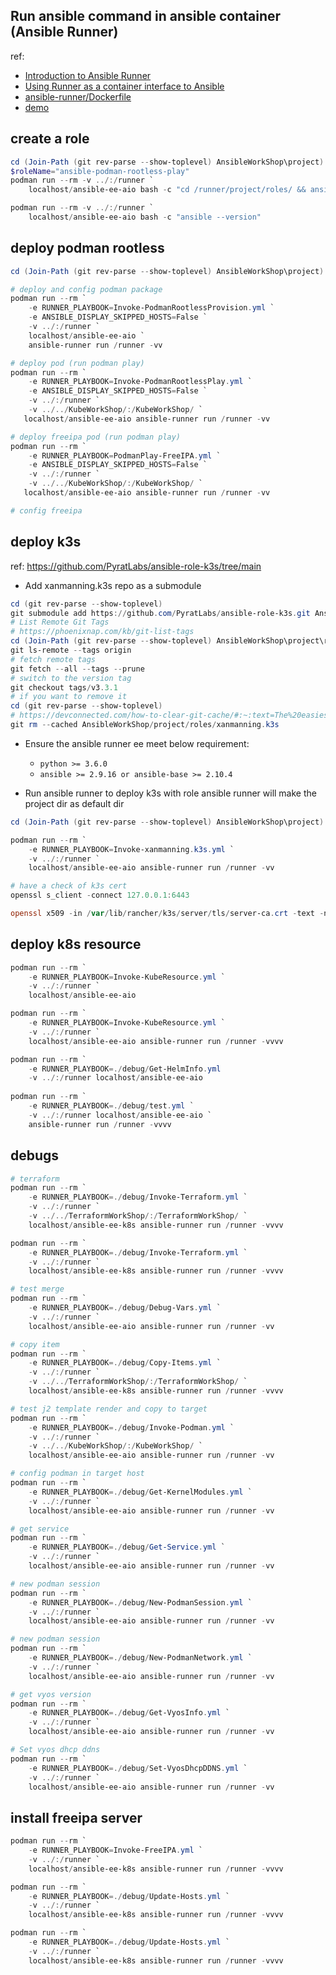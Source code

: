 ## Run ansible command in ansible container (Ansible Runner)
ref: 
 - [Introduction to Ansible Runner](https://ansible-runner.readthedocs.io/en/stable/intro/)
 - [Using Runner as a container interface to Ansible](https://ansible-runner.readthedocs.io/en/stable/container/)
 - [ansible-runner/Dockerfile](https://github.com/ansible/ansible-runner/blob/devel/Dockerfile)
 - [demo](https://github.com/ansible/ansible-runner/tree/devel/demo)


## create a role
```powershell
cd (Join-Path (git rev-parse --show-toplevel) AnsibleWorkShop\project)
$roleName="ansible-podman-rootless-play"
podman run --rm -v ../:/runner `
    localhost/ansible-ee-aio bash -c "cd /runner/project/roles/ && ansible-galaxy init $roleName"

podman run --rm -v ../:/runner `
    localhost/ansible-ee-aio bash -c "ansible --version"
```


## deploy podman rootless
```powershell
cd (Join-Path (git rev-parse --show-toplevel) AnsibleWorkShop\project)

# deploy and config podman package
podman run --rm `
    -e RUNNER_PLAYBOOK=Invoke-PodmanRootlessProvision.yml `
    -e ANSIBLE_DISPLAY_SKIPPED_HOSTS=False `
    -v ../:/runner `
    localhost/ansible-ee-aio `
    ansible-runner run /runner -vv

# deploy pod (run podman play)
podman run --rm `
    -e RUNNER_PLAYBOOK=Invoke-PodmanRootlessPlay.yml `
    -e ANSIBLE_DISPLAY_SKIPPED_HOSTS=False `
    -v ../:/runner `
    -v ../../KubeWorkShop/:/KubeWorkShop/ `
   localhost/ansible-ee-aio ansible-runner run /runner -vv

# deploy freeipa pod (run podman play)
podman run --rm `
    -e RUNNER_PLAYBOOK=PodmanPlay-FreeIPA.yml `
    -e ANSIBLE_DISPLAY_SKIPPED_HOSTS=False `
    -v ../:/runner `
    -v ../../KubeWorkShop/:/KubeWorkShop/ `
   localhost/ansible-ee-aio ansible-runner run /runner -vv

# config freeipa

```


## deploy k3s
ref: 
https://github.com/PyratLabs/ansible-role-k3s/tree/main

- Add xanmanning.k3s repo as a submodule
```powershell
cd (git rev-parse --show-toplevel)
git submodule add https://github.com/PyratLabs/ansible-role-k3s.git AnsibleWorkShop/project/roles/xanmanning.k3s
# List Remote Git Tags
# https://phoenixnap.com/kb/git-list-tags
cd (Join-Path (git rev-parse --show-toplevel) AnsibleWorkShop\project\roles\xanmanning.k3s)
git ls-remote --tags origin
# fetch remote tags
git fetch --all --tags --prune
# switch to the version tag
git checkout tags/v3.3.1
# if you want to remove it
cd (git rev-parse --show-toplevel)
# https://devconnected.com/how-to-clear-git-cache/#:~:text=The%20easiest%20way%20to%20clear%20your%20Git%20cache,ignore%20all%20files%20ending%20in%20%E2%80%9C%20.conf%20%E2%80%9C
git rm --cached AnsibleWorkShop/project/roles/xanmanning.k3s
```

- Ensure the ansible runner ee meet below requirement:
    - `python >= 3.6.0`
    - `ansible >= 2.9.16 or ansible-base >= 2.10.4`

- Run ansible runner to deploy k3s with role
ansible runner will make the project dir as default dir
```powershell
cd (Join-Path (git rev-parse --show-toplevel) AnsibleWorkShop\project)

podman run --rm `
    -e RUNNER_PLAYBOOK=Invoke-xanmanning.k3s.yml `
    -v ../:/runner `
    localhost/ansible-ee-aio ansible-runner run /runner -vv

# have a check of k3s cert
openssl s_client -connect 127.0.0.1:6443

openssl x509 -in /var/lib/rancher/k3s/server/tls/server-ca.crt -text -noout
```

## deploy k8s resource
```powershell
podman run --rm `
    -e RUNNER_PLAYBOOK=Invoke-KubeResource.yml `
    -v ../:/runner `
    localhost/ansible-ee-aio

podman run --rm `
    -e RUNNER_PLAYBOOK=Invoke-KubeResource.yml `
    -v ../:/runner `
    localhost/ansible-ee-aio ansible-runner run /runner -vvvv

podman run --rm `
    -e RUNNER_PLAYBOOK=./debug/Get-HelmInfo.yml     
    -v ../:/runner localhost/ansible-ee-aio
    
podman run --rm `
    -e RUNNER_PLAYBOOK=./debug/test.yml `
    -v ../:/runner localhost/ansible-ee-aio `
    ansible-runner run /runner -vvvv
```

## debugs
```powershell
# terraform
podman run --rm `
    -e RUNNER_PLAYBOOK=./debug/Invoke-Terraform.yml `
    -v ../:/runner `
    -v ../../TerraformWorkShop/:/TerraformWorkShop/ `
    localhost/ansible-ee-k8s ansible-runner run /runner -vvvv

podman run --rm `
    -e RUNNER_PLAYBOOK=./debug/Invoke-Terraform.yml `
    -v ../:/runner `
    localhost/ansible-ee-k8s ansible-runner run /runner -vvvv

# test merge
podman run --rm `
    -e RUNNER_PLAYBOOK=./debug/Debug-Vars.yml `
    -v ../:/runner `
    localhost/ansible-ee-aio ansible-runner run /runner -vv

# copy item
podman run --rm `
    -e RUNNER_PLAYBOOK=./debug/Copy-Items.yml `
    -v ../:/runner `
    -v ../../TerraformWorkShop/:/TerraformWorkShop/ `
    localhost/ansible-ee-k8s ansible-runner run /runner -vvvv

# test j2 template render and copy to target
podman run --rm `
    -e RUNNER_PLAYBOOK=./debug/Invoke-Podman.yml `
    -v ../:/runner `
    -v ../../KubeWorkShop/:/KubeWorkShop/ `
    localhost/ansible-ee-aio ansible-runner run /runner -vv

# config podman in target host
podman run --rm `
    -e RUNNER_PLAYBOOK=./debug/Get-KernelModules.yml `
    -v ../:/runner `
    localhost/ansible-ee-aio ansible-runner run /runner -vv

# get service
podman run --rm `
    -e RUNNER_PLAYBOOK=./debug/Get-Service.yml `
    -v ../:/runner `
    localhost/ansible-ee-aio ansible-runner run /runner -vv

# new podman session
podman run --rm `
    -e RUNNER_PLAYBOOK=./debug/New-PodmanSession.yml `
    -v ../:/runner `
    localhost/ansible-ee-aio ansible-runner run /runner -vv

# new podman session
podman run --rm `
    -e RUNNER_PLAYBOOK=./debug/New-PodmanNetwork.yml `
    -v ../:/runner `
    localhost/ansible-ee-aio ansible-runner run /runner -vv

# get vyos version 
podman run --rm `
    -e RUNNER_PLAYBOOK=./debug/Get-VyosInfo.yml `
    -v ../:/runner `
    localhost/ansible-ee-aio ansible-runner run /runner -vv

# Set vyos dhcp ddns
podman run --rm `
    -e RUNNER_PLAYBOOK=./debug/Set-VyosDhcpDDNS.yml `
    -v ../:/runner `
    localhost/ansible-ee-aio ansible-runner run /runner -vv

```


## install freeipa server
```powershell
podman run --rm `
    -e RUNNER_PLAYBOOK=Invoke-FreeIPA.yml `
    -v ../:/runner `
    localhost/ansible-ee-k8s ansible-runner run /runner -vvvv

podman run --rm `
    -e RUNNER_PLAYBOOK=./debug/Update-Hosts.yml `
    -v ../:/runner `
    localhost/ansible-ee-k8s ansible-runner run /runner -vvvv

podman run --rm `
    -e RUNNER_PLAYBOOK=./debug/Update-Hosts.yml `
    -v ../:/runner `
    localhost/ansible-ee-k8s ansible-runner run /runner -vvvv
```